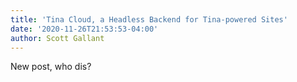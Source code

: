 ```yaml
---
title: 'Tina Cloud, a Headless Backend for Tina-powered Sites'
date: '2020-11-26T21:53:53-04:00'
author: Scott Gallant
---
```

New post, who dis?